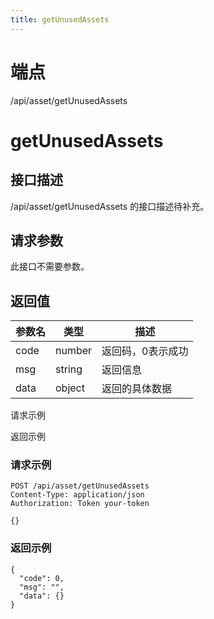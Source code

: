 ```yaml
---
title: getUnusedAssets
---
```

# 端点

/api/asset/getUnusedAssets

# getUnusedAssets

## 接口描述

/api/asset/getUnusedAssets 的接口描述待补充。

## 请求参数

此接口不需要参数。

## 返回值

| 参数名 | 类型 | 描述 |
| --- | --- | --- |
| code | number | 返回码，0表示成功 |
| msg | string | 返回信息 |
| data | object | 返回的具体数据 |

请求示例

返回示例

### 请求示例

```
POST /api/asset/getUnusedAssets
Content-Type: application/json
Authorization: Token your-token

{}
```

### 返回示例

```
{
  "code": 0,
  "msg": "",
  "data": {}
}
```


